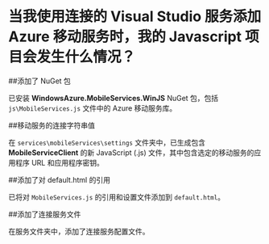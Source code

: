 <properties 
	pageTitle="通过使用 Visual Studio 连接服务将移动服务添加到 Javascript 应用时会发生什么情况" 
	description="描述 Visual Studio 中的 Azure 移动服务项目发生了什么情况" 
	services="mobile-services" 
	documentationCenter="" 
	authors="TomArcher" 
	manager="douge" 
	editor=""/>

<tags 
	ms.service="mobile-services" 
	ms.date="01/05/2016" 
	wacn.date="02/26/2016"/>

# 当我使用连接的 Visual Studio 服务添加 Azure 移动服务时，我的 Javascript 项目会发生什么情况？

##添加了 NuGet 包

已安装 **WindowsAzure.MobileServices.WinJS** NuGet 包，包括 `js\MobileServices.js` 文件中的 Azure 移动服务库。
  
##移动服务的连接字符串值 

在 `services\mobileServices\settings` 文件夹中，已生成包含 **MobileServiceClient** 的新 JavaScript (.js) 文件，其中包含选定的移动服务的应用程序 URL 和应用程序密钥。

##添加了对 default.html 的引用

已将对 `MobileServices.js` 的引用和设置文件添加到 `default.html`。

##添加了连接服务文件

在服务文件夹中，添加了连接服务配置文件。



 

<!---HONumber=Mooncake_0215_2016-->